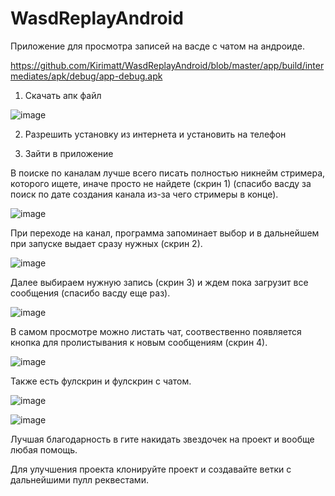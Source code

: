 # WasdReplayAndroid

Приложение для просмотра записей на васде с чатом на андроиде.

https://github.com/Kirimatt/WasdReplayAndroid/blob/master/app/build/intermediates/apk/debug/app-debug.apk

1. Скачать апк файл

![image](https://user-images.githubusercontent.com/58257256/165364433-7ff0b751-852a-4e01-8eb5-ffd8cd5f2800.png)

2. Разрешить установку из интернета и установить на телефон

3. Зайти в приложение

В поиске по каналам лучше всего писать полностью никнейм стримера, которого ищете, иначе просто не найдете (скрин 1) 
(спасибо васду за поиск по дате создания канала из-за чего стримеры в конце).

![image](https://user-images.githubusercontent.com/58257256/165362711-9a93b2de-363b-47d5-a3ca-63f5f2046e2c.png)

При переходе на канал, программа запоминает выбор и в дальнейшем при запуске выдает сразу нужных (скрин 2).

![image](https://user-images.githubusercontent.com/58257256/165362885-96fb914a-7296-4bfd-96b1-4555c973d3af.png)

Далее выбираем нужную запись (скрин 3) и ждем пока загрузит все сообщения (спасибо васду еще раз).

![image](https://user-images.githubusercontent.com/58257256/165362814-aa291dbc-30d9-4852-a927-c329135e37f3.png)

В самом просмотре можно листать чат, соотвественно появляется кнопка для пролистывания к новым сообщениям (скрин 4).

![image](https://user-images.githubusercontent.com/58257256/165363026-35151a98-0f9b-4c49-afa8-7eae2692fbc2.png)

Также есть фулскрин и фулскрин с чатом.

![image](https://user-images.githubusercontent.com/58257256/165363088-8094f343-cf2e-4bde-a7ae-f7d9b106345c.png)

![image](https://user-images.githubusercontent.com/58257256/165363166-9f70cf68-2f37-4eb3-a4a8-3b67efa82aa6.png)

Лучшая благодарность в гите накидать звездочек на проект и вообще любая помощь.

Для улучшения проекта клонируйте проект и создавайте ветки с дальнейшими пулл реквестами.
